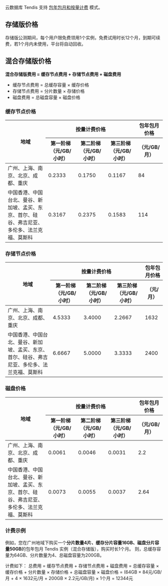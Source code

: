 云数据库 Tendis 支持 [包年包月和按量计费](https://cloud.tencent.com/document/product/1363/50852) 模式。

## 存储版价格
存储版公测期间，每个用户限免费领用1个实例，免费试用时长12个月，到期可续费，若1个月内未使用，平台将自动回收。

## 混合存储版价格
**混合存储版费用 = 缓存节点费用 + 存储节点费用 + 磁盘费用**
- 缓存节点费用 = 总缓存容量 × 缓存价格
- 存储节点费用 = 分片数量 × 存储价格
- 磁盘费用 = 总磁盘容量 × 磁盘价格

### 缓存节点价格
<table>
<tr><th rowspan=2>地域</th><th colspan = "3">按量计费价格	</th><th>包年包月价格</th></tr>
<tr><th>第一阶梯（元/GB/小时）</th><th>第二阶梯（元/GB/小时）</th><th>第三阶梯（元/GB/小时）</th><th>（元/GB/月）</th></tr>
<tbody>
<tr>
<td>广州、上海、南京、北京、成都、重庆</td>
<td>0.2333</td><td>0.1750</td><td>0.1167</td><td>84</td>
</tr>
<tr>
<td>中国香港、中国台北、曼谷、新加坡、孟买、东京、首尔、硅谷、弗吉尼亚、多伦多、法兰克福、莫斯科</td>
<td>0.3167</td><td>0.2375</td><td>0.1583</td><td>114</td>
</tr>
</tbody></table>

### 存储节点价格
<table>
<tr><th rowspan=2>地域</th><th colspan = "3">按量计费价格</th><th>包年包月价格</th></tr>
<tr><th>第一阶梯（元/GB/小时）</th><th>第二阶梯（元/GB/小时）</th><th>第三阶梯（元/GB/小时）</th>
<th>（元/月）</th></tr>
<tbody>
<tr>
<td>广州、上海、南京、北京、成都、重庆</td>
<td>4.5333</td><td>3.4000</td><td>2.2667</td><td>1632</td>
</tr>
<tr>
<td>中国香港、中国台北、曼谷、新加坡、孟买、东京、首尔、硅谷、弗吉尼亚、多伦多、法兰克福、莫斯科</td>
<td>6.6667</td><td>5.0000</td><td>3.3333</td><td>2400</td>
</tr>
</tbody></table>

### 磁盘价格
<table>
<tr><th rowspan=2>地域</th><th colspan = "3">按量计费价格</th><th>包年包月价格</th></tr>
<tr><th>第一阶梯（元/GB/小时）</th><th>第二阶梯（元/GB/小时）</th><th>第三阶梯（元/GB/小时）</th><th>（元/GB/月）</th></tr>
<tbody><tr>
<td>广州、上海、南京、北京、成都、重庆</td>
<td>0.0061</td><td>0.0046</td><td>0.0031</td><td>2.2</td>
</tr>
<tr>
<td>中国香港、中国台北、曼谷、新加坡、孟买、东京、首尔、硅谷、弗吉尼亚、多伦多、法兰克福、莫斯科</td>
<td>0.0073</td><td>0.0055</td><td>0.0037</td><td>2.64</td>
</tr>
</tbody></table>

### 计费示例
例如，您在广州地域下购买一个**分片数量4片、缓存分片容量16GB、磁盘分片容量50GB**的包年包月 Tendis 实例（混合存储版），购买时长1个月。
则，总缓存容量为64GB、分片数量为4、总磁盘容量为200GB。

计费如下：
总费用 = 缓存节点费用 + 存储节点费用 + 磁盘费用 = 总缓存容量 × 缓存价格 + 分片数量 × 存储价格 + 总磁盘容量 × 磁盘价格 = (64GB × 84元/GB/月 + 4 × 1632元/月 + 200GB × 2.2元/GB/月)  × 1个月 = 12344元

